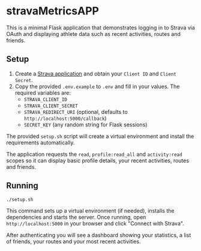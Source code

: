 # stravaMetricsAPP

This is a minimal Flask application that demonstrates logging in to Strava via OAuth and displaying athlete data such as recent activities, routes and friends.

## Setup

1. Create a [Strava application](https://www.strava.com/settings/api) and obtain your `Client ID` and `Client Secret`.
2. Copy the provided `.env.example` to `.env` and fill in your values. The required variables are:
   - `STRAVA_CLIENT_ID`
   - `STRAVA_CLIENT_SECRET`
   - `STRAVA_REDIRECT_URI` (optional, defaults to `http://localhost:5000/callback`)
   - `SECRET_KEY` (any random string for Flask sessions)

The provided `setup.sh` script will create a virtual environment and install the requirements automatically.

The application requests the `read`, `profile:read_all` and `activity:read` scopes so it can display basic profile details, your recent activities, routes and friends.

## Running

```bash
./setup.sh
```

This command sets up a virtual environment (if needed), installs the dependencies and starts the server. Once running, open `http://localhost:5000` in your browser and click "Connect with Strava".

After authenticating you will see a dashboard showing your statistics, a list of friends, your routes and your most recent activities.
